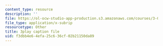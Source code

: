 ```yaml
---
content_type: resource
description: ''
file: https://ol-ocw-studio-app-production.s3.amazonaws.com/courses/3-091sc-introduction-to-solid-state-chemistry-fall-2010/f3dbb4e64efa25c636cf02b21150da89_56d9qcsHGwE.srt
file_type: application/x-subrip
resourcetype: Other
title: 3play caption file
uid: f3dbb4e6-4efa-25c6-36cf-02b21150da89
---
```


